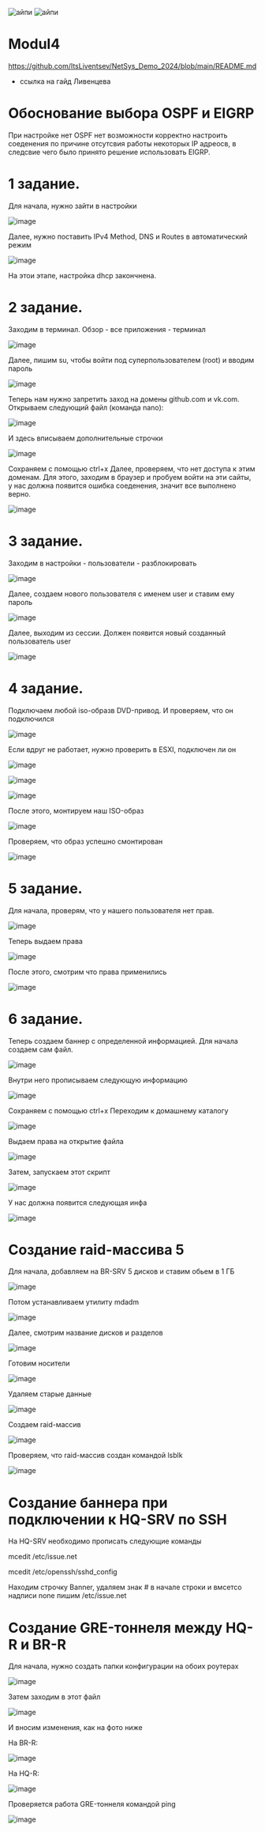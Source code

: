 ![айпи](https://github.com/AlexTheMaster001/Modul4_Demo/assets/161127648/36deb43c-338d-4b31-ad51-93b957ff155d)
![айпи](https://github.com/AlexTheMaster001/Modul4_Demo/assets/161127648/36deb43c-338d-4b31-ad51-93b957ff155d)



# Modul4
https://github.com/ItsLiventsev/NetSys_Demo_2024/blob/main/README.md

- ссылка на гайд Ливенцева


# Обоснование выбора OSPF и EIGRP
При настройке нет OSPF нет возможности корректно настроить соеденения по причине отсутсвия работы некоторых IP адреосв, в следсвие чего было принято решение использовать EIGRP.

# 1 задание.
Для начала, нужно зайти в настройки

![image](https://github.com/AlexTheMaster001/Modul4/assets/161127648/0f1fd382-6ccc-4e11-9a56-1c9150daa561)

Далее, нужно поставить IPv4 Method, DNS и Routes в автоматический режим

![image](https://github.com/AlexTheMaster001/Modul4/assets/161127648/7d9b0d40-7b1e-475d-b3d0-359e1cd4add4)

На этои этапе, настройка dhcp закончнена.

# 2 задание.
Заходим в терминал. Обзор - все приложения - терминал

![image](https://github.com/AlexTheMaster001/Modul4/assets/161127648/21ea7a32-8f44-4558-8ba1-40efe28aedf2)

Далее, пишим su, чтобы войти под суперпользователем (root) и вводим пароль

![image](https://github.com/AlexTheMaster001/Modul4/assets/161127648/0c5adf56-da62-4162-a4ac-d6e62d777b16)

Теперь нам нужно запретить заход на домены github.com и vk.com.
Открываем следующий файл (команда nano):

![image](https://github.com/AlexTheMaster001/Modul4/assets/161127648/bc03f8c1-ce3d-4482-a053-9ea322e8e7d1)

И здесь вписываем дополнительные строчки

![image](https://github.com/AlexTheMaster001/Modul4/assets/161127648/a4bd4841-c93d-4e6e-9da5-5d1a8e711bd9)

Сохраняем с помощью ctrl+x
Далее, проверяем, что нет доступа к этим доменам. Для этого, заходим в браузер и пробуем войти на эти сайты, у нас должна появится ошибка соеденения, значит все выполнено верно.

![image](https://github.com/AlexTheMaster001/Modul4/assets/161127648/b7cd1ad8-4386-4c85-815a-2ff5ce08a3d4)


# 3 задание.
Заходим в настройки - пользователи - разблокировать

![image](https://github.com/AlexTheMaster001/Modul4/assets/161127648/0b84c8b5-6c54-4e2f-a959-641769341603)

Далее, создаем нового пользователя с именем user и ставим ему пароль

![image](https://github.com/AlexTheMaster001/Modul4/assets/161127648/837c8a74-b8e5-495a-8417-f8ce81be2daf)

Далее, выходим из сессии. Должен появится новый созданный пользователь user

![image](https://github.com/AlexTheMaster001/Modul4/assets/161127648/c6427e62-8c0b-436d-b87e-896bce4fbc87)

# 4 задание.
Подключаем любой iso-образв DVD-привод. И проверяем, что он подключился

![image](https://github.com/AlexTheMaster001/Modul4_Demo/assets/161127648/6d9c3e10-a931-4630-97d3-9f9015b914dc)

Если вдруг не работает, нужно проверить в ESXI, подключен ли он

![image](https://github.com/AlexTheMaster001/Modul4_Demo/assets/161127648/b0c0ec70-9164-4c9c-aae0-54d7cd91c3e8)



![image](https://github.com/AlexTheMaster001/Modul4_Demo/assets/161127648/deec34ad-83d8-4d23-93f9-e8ff5bf26c01)

![image](https://github.com/AlexTheMaster001/Modul4_Demo/assets/161127648/7b8ecb43-5fee-484e-b498-d9e93f5aa6c3)

После этого, монтируем наш ISO-образ

![image](https://github.com/AlexTheMaster001/Modul4_Demo/assets/161127648/53d44c6c-47b6-41b2-be5d-7e8796acd998)

Проверяем, что образ успешно смонтирован

![image](https://github.com/AlexTheMaster001/Modul4_Demo/assets/161127648/9669c27c-ea9d-4e6a-893d-45269a95e374)

# 5 задание.
Для начала, проверям, что у нашего пользователя нет прав.

![image](https://github.com/AlexTheMaster001/Modul4/assets/161127648/dcc8ccbe-59ca-4621-9c20-1e7464257509)

Теперь выдаем права

![image](https://github.com/AlexTheMaster001/Modul4/assets/161127648/9ff20bfb-4bcb-45c2-907a-3a1226ef5850)

После этого, смотрим что права применились

![image](https://github.com/AlexTheMaster001/Modul4/assets/161127648/d37be3ff-038b-439b-a310-52eeb1c90916)

# 6 задание.
Теперь создаем баннер с определенной информацией.
Для начала создаем сам файл.

![image](https://github.com/AlexTheMaster001/Modul4/assets/161127648/7ce133de-2f7d-4204-b47f-2906f97f5177)

Внутри него прописываем следующую информацию

![image](https://github.com/AlexTheMaster001/Modul4/assets/161127648/50d3b5ab-7eb9-4ab2-8a59-cb784ec2c4cd)

Сохраняем с помощью ctrl+x
Переходим к домашнему каталогу

![image](https://github.com/AlexTheMaster001/Modul4/assets/161127648/ee521122-cb11-448e-80a5-fe6ff122127b)

Выдаем права на открытие файла

![image](https://github.com/AlexTheMaster001/Modul4/assets/161127648/b774aef9-3b83-4175-a147-8096d54207fb)


Затем, запускаем этот скрипт

![image](https://github.com/AlexTheMaster001/Modul4/assets/161127648/3e7ca6a1-39bc-4048-b00c-6273f64ad390)

У нас должна появится следующая инфа

![image](https://github.com/AlexTheMaster001/Modul4/assets/161127648/002b60d0-0824-41e5-9ac1-9ec7a00873b5)

# Создание raid-массива 5 

Для начала, добавляем на BR-SRV 5 дисков и ставим обьем в 1 ГБ

![image](https://github.com/AlexTheMaster001/Modul4_Demo/assets/161127648/4c1b5313-05cc-4582-b186-61365b8a0630)

Потом устанавливаем утилиту mdadm

![image](https://github.com/AlexTheMaster001/Modul4_Demo/assets/161127648/3e99dc06-ba5d-44a3-96ce-12f82723b97c)

Далее, смотрим название дисков и разделов

![image](https://github.com/AlexTheMaster001/Modul4_Demo/assets/161127648/f7c4409b-9ae9-454c-893e-b335a0777d78)

Готовим носители

![image](https://github.com/AlexTheMaster001/Modul4_Demo/assets/161127648/af8a2cc4-582e-418e-bdf5-664eb34fed2d)

Удаляем старые данные

![image](https://github.com/AlexTheMaster001/Modul4_Demo/assets/161127648/bc15efa1-4361-415c-ba5f-3005d4d7758f)

Создаем raid-массив

![image](https://github.com/AlexTheMaster001/Modul4_Demo/assets/161127648/9459f3df-bbeb-4de1-9e91-c9e1c4800fb2)

Проверяем, что raid-массив создан командой lsblk

![image](https://github.com/AlexTheMaster001/Modul4_Demo/assets/161127648/3b93142b-2b4b-4906-b8bd-cae490cc7bce)


# Создание баннера при подключении к HQ-SRV по SSH
На HQ-SRV необходимо прописать следующие команды

mcedit /etc/issue.net

mcedit /etc/openssh/sshd_config

Находим строчку Banner, удаляем знак # в начале строки и вмсетсо надписи none пишим /etc/issue.net

# Создание GRE-тоннеля между HQ-R и BR-R
Для начала, нужно создать папки конфигурации на обоих роутерах

![image](https://github.com/AlexTheMaster001/Modul4_Demo/assets/161127648/e7a7514e-0924-4ce7-9e04-1ce30c3d18a1)

Затем заходим в этот файл

![image](https://github.com/AlexTheMaster001/Modul4_Demo/assets/161127648/6fb8c53c-64d0-4a52-a506-6d84e68974a6)

И вносим изменения, как на фото ниже

На BR-R:

![image](https://github.com/AlexTheMaster001/Modul4_Demo/assets/161127648/c31ff38b-e143-4914-93d5-9c057076d759)

На HQ-R:

![image](https://github.com/AlexTheMaster001/Modul4_Demo/assets/161127648/bf06f085-9888-4361-8b80-7bce28b09750)

Проверяется работа GRE-тоннеля командой ping

![image](https://github.com/AlexTheMaster001/Modul4_Demo/assets/161127648/d5784241-dafe-4d62-9aab-ae07b5d8115a)
